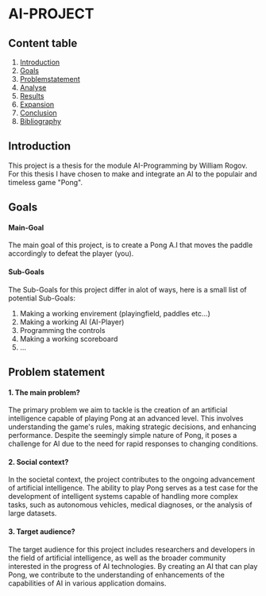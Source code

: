 # AI-PROJECT

## Content table
1. [Introduction](#introduction)
2. [Goals](#Goals)
3. [Problemstatement](#problemstatement)
3. [Analyse](#Analyse)
4. [Results](#Results)
5. [Expansion](#Expansion)
6. [Conclusion](#Conclusion)
7. [Bibliography](#Bibliography)

## Introduction

This project is a thesis for the module AI-Programming by William Rogov. For this thesis I have chosen to make and integrate an AI to the populair and timeless game "Pong".

## Goals
#### Main-Goal
The main goal of this project, is to create a Pong A.I that moves the paddle accordingly to defeat the player (you).
#### Sub-Goals
The Sub-Goals for this project differ in alot of ways, here is a small list of potential Sub-Goals:

1. Making a working envirement (playingfield, paddles etc...)
2. Making a working AI (AI-Player)
3. Programming the controls
4. Making a working scoreboard
5. ...

## Problem statement

#### 1. The main problem?
The primary problem we aim to tackle is the creation of an artificial intelligence capable of playing Pong at an advanced level. This involves understanding the game's rules, making strategic decisions, and enhancing performance. Despite the seemingly simple nature of Pong, it poses a challenge for AI due to the need for rapid responses to changing conditions.

#### 2. Social context?
In the societal context, the project contributes to the ongoing advancement of artificial intelligence. The ability to play Pong serves as a test case for the development of intelligent systems capable of handling more complex tasks, such as autonomous vehicles, medical diagnoses, or the analysis of large datasets.

#### 3. Target audience?
The target audience for this project includes researchers and developers in the field of artificial intelligence, as well as the broader community interested in the progress of AI technologies. By creating an AI that can play Pong, we contribute to the understanding of enhancements of the capabilities of AI in various application domains.










